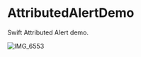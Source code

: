 # AttributedAlertDemo
Swift Attributed Alert demo.

![IMG_6553](https://user-images.githubusercontent.com/25205138/66731094-84aad400-ee90-11e9-8283-f7ae04924953.PNG)

